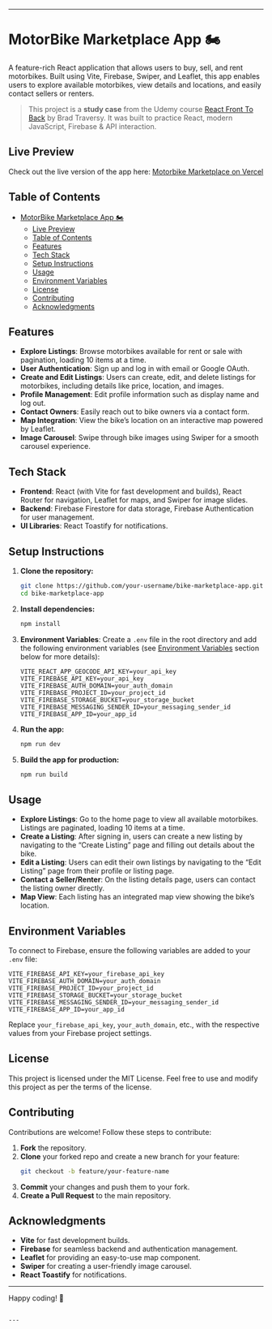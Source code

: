 
---

# MotorBike Marketplace App 🏍️

A feature-rich React application that allows users to buy, sell, and rent motorbikes. Built using Vite, Firebase, Swiper, and Leaflet, this app enables users to explore available motorbikes, view details and locations, and easily contact sellers or renters.

> This project is a **study case** from the Udemy course [React Front To Back](https://www.udemy.com/course/modern-react-front-to-back/) by Brad Traversy. It was built to practice React, modern JavaScript, Firebase & API interaction.

## Live Preview

Check out the live version of the app here: [Motorbike Marketplace on Vercel](https://motorbike-marketplace.vercel.app/)

## Table of Contents
- [MotorBike Marketplace App 🏍️](#motorbike-marketplace-app-️)
  - [Live Preview](#live-preview)
  - [Table of Contents](#table-of-contents)
  - [Features](#features)
  - [Tech Stack](#tech-stack)
  - [Setup Instructions](#setup-instructions)
  - [Usage](#usage)
  - [Environment Variables](#environment-variables)
  - [License](#license)
  - [Contributing](#contributing)
  - [Acknowledgments](#acknowledgments)

## Features
- **Explore Listings**: Browse motorbikes available for rent or sale with pagination, loading 10 items at a time.
- **User Authentication**: Sign up and log in with email or Google OAuth.
- **Create and Edit Listings**: Users can create, edit, and delete listings for motorbikes, including details like price, location, and images.
- **Profile Management**: Edit profile information such as display name and log out.
- **Contact Owners**: Easily reach out to bike owners via a contact form.
- **Map Integration**: View the bike’s location on an interactive map powered by Leaflet.
- **Image Carousel**: Swipe through bike images using Swiper for a smooth carousel experience.

## Tech Stack
- **Frontend**: React (with Vite for fast development and builds), React Router for navigation, Leaflet for maps, and Swiper for image slides.
- **Backend**: Firebase Firestore for data storage, Firebase Authentication for user management.
- **UI Libraries**: React Toastify for notifications.

## Setup Instructions

1. **Clone the repository:**
   ```bash
   git clone https://github.com/your-username/bike-marketplace-app.git
   cd bike-marketplace-app
   ```

2. **Install dependencies:**
   ```bash
   npm install
   ```

3. **Environment Variables**: Create a `.env` file in the root directory and add the following environment variables (see [Environment Variables](#environment-variables) section below for more details):

   ```plaintext
   VITE_REACT_APP_GEOCODE_API_KEY=your_api_key
   VITE_FIREBASE_API_KEY=your_api_key
   VITE_FIREBASE_AUTH_DOMAIN=your_auth_domain
   VITE_FIREBASE_PROJECT_ID=your_project_id
   VITE_FIREBASE_STORAGE_BUCKET=your_storage_bucket
   VITE_FIREBASE_MESSAGING_SENDER_ID=your_messaging_sender_id
   VITE_FIREBASE_APP_ID=your_app_id
   ```

4. **Run the app:**
   ```bash
   npm run dev
   ```

5. **Build the app for production:**
   ```bash
   npm run build
   ```

## Usage
- **Explore Listings**: Go to the home page to view all available motorbikes. Listings are paginated, loading 10 items at a time.
- **Create a Listing**: After signing in, users can create a new listing by navigating to the “Create Listing” page and filling out details about the bike.
- **Edit a Listing**: Users can edit their own listings by navigating to the “Edit Listing” page from their profile or listing page.
- **Contact a Seller/Renter**: On the listing details page, users can contact the listing owner directly.
- **Map View**: Each listing has an integrated map view showing the bike’s location.

## Environment Variables
To connect to Firebase, ensure the following variables are added to your `.env` file:

```plaintext
VITE_FIREBASE_API_KEY=your_firebase_api_key
VITE_FIREBASE_AUTH_DOMAIN=your_auth_domain
VITE_FIREBASE_PROJECT_ID=your_project_id
VITE_FIREBASE_STORAGE_BUCKET=your_storage_bucket
VITE_FIREBASE_MESSAGING_SENDER_ID=your_messaging_sender_id
VITE_FIREBASE_APP_ID=your_app_id
```

Replace `your_firebase_api_key`, `your_auth_domain`, etc., with the respective values from your Firebase project settings.

## License
This project is licensed under the MIT License. Feel free to use and modify this project as per the terms of the license.

## Contributing
Contributions are welcome! Follow these steps to contribute:
1. **Fork** the repository.
2. **Clone** your forked repo and create a new branch for your feature:
   ```bash
   git checkout -b feature/your-feature-name
   ```
3. **Commit** your changes and push them to your fork.
4. **Create a Pull Request** to the main repository.

## Acknowledgments
- **Vite** for fast development builds.
- **Firebase** for seamless backend and authentication management.
- **Leaflet** for providing an easy-to-use map component.
- **Swiper** for creating a user-friendly image carousel.
- **React Toastify** for notifications.

---

Happy coding! 🎉
```

---
